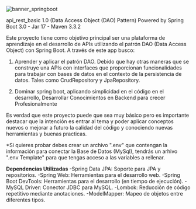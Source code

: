 
![banner_springboot](https://github.com/user-attachments/assets/73c85d17-966d-490a-b261-91a080268b58)

api_rest_basic 1.0 (Data Access Object (DAO) Pattern)
Powered by Spring Boot 3.0 - Jar 17 - Maven 3.3.2 


Este proyecto tiene como objetivo principal ser una plataforma de aprendizaje en el desarrollo de APIs utilizando el patrón DAO (Data Access Object) con Spring Boot. A través de este app busco:

1. Aprender y aplicar el patrón DAO. Debido que hay otras maneras que se construye una APIs con interfaces que proporcionan funcionalidades para trabajar con bases de datos en el contexto de la persistencia de datos. Tales como CrudRepository y JpaRepository.

2. Dominar spring boot, aplicando simplicidad en el código en el desarrollo, Desarrollar Conocimientos en Backend para crecer Profesionalmente

Es verdad que este proyecto puede que sea muy básico pero es importante destacar que la intención es entrar al tema y poder aplicar conceptos nuevos o mejorar a futuro la calidad del código y conociendo nuevas herramientas y buenas practicas.

*Si quieres probar debes crear un archivo ".env" que contengan la información para conectar la Base de Datos (MySql), tendrás un arhivo ".env Template" para que tengas acceso a las variables a rellenar.

**Dependencias Utilizadas**
-Spring Data JPA: Soporte para JPA y repositorios.
-Spring Web: Herramientas para el desarrollo web.
-Spring Boot DevTools: Herramientas para el desarrollo (en tiempo de ejecución).
-MySQL Driver: Conector JDBC para MySQL.
-Lombok: Reducción de código repetitivo mediante anotaciones.
-ModelMapper: Mapeo de objetos entre diferentes tipos.
